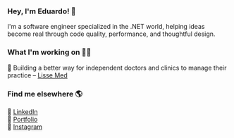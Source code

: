 ### Hey, I'm Eduardo! 👋

I'm a software engineer specialized in the .NET world, helping ideas become real through code quality, performance, and thoughtful design. <br>

### What I'm working on 👨‍💻

💼 Building a better way for independent doctors and clinics to manage their practice – [Lisse Med](https://www.lissemed.com.br) <br>

### Find me elsewhere 🌎

💼 [LinkedIn](https://www.linkedin.com/in/eduardomacielp) <br>
🚀 [Portfolio](https://eduardom-portfolio.vercel.app/) <br>
📸 [Instagram](https://instagram.com/edumacielp) <br>

